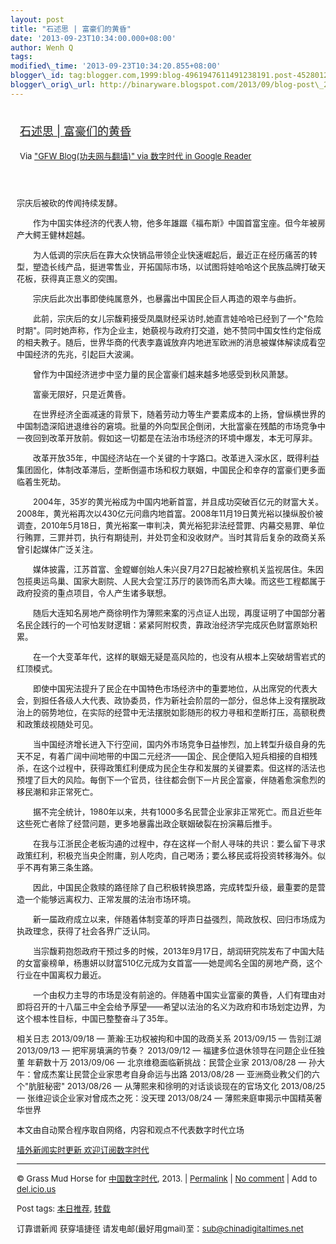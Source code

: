 ```yaml
--- 
layout: post 
title: "石述思 | 富豪们的黄昏" 
date: '2013-09-23T10:34:00.000+08:00' 
author: Wenh Q
tags:
modified\_time: '2013-09-23T10:34:20.855+08:00' 
blogger\_id: tag:blogger.com,1999:blog-4961947611491238191.post-4528012848484789734
blogger\_orig\_url: http://binaryware.blogspot.com/2013/09/blog-post\_23.html
---
```

<div style="margin: 10px; padding: 5px;">

<div style="font-size: 18px;">

[石述思 |
富豪们的黄昏](http://feedproxy.google.com/~r/chinagfwblog/~3/KtHzEALSQbM/)

</div>

<div style="font-size: 13px;">

Via ["GFW Blog(功夫网与翻墙)" via 数字时代 in Google
Reader](https://www.blogger.com/blogger.g?blogID=4961947611491238191)

</div>

</div>

<div style="font-size: 13px; padding: 15px 0 10px 10px;">

宗庆后被砍的传闻持续发酵。

　　作为中国实体经济的代表人物，他多年雄踞《福布斯》中国首富宝座。但今年被房产大鳄王健林超越。

　　为人低调的宗庆后在靠大众快销品带领企业快速崛起后，最近正在经历痛苦的转型，塑造长线产品，挺进零售业，开拓国际市场，以试图将娃哈哈这个民族品牌打破天花板，获得真正意义的突围。

　　宗庆后此次出事即使纯属意外，也暴露出中国民企巨人再造的艰辛与曲折。

　　此前，宗庆后的女儿宗馥莉接受凤凰财经采访时,她直言娃哈哈已经到了一个"危险时期"。同时她声称，作为企业主，她藐视与政府打交道，她不赞同中国女性约定俗成的相夫教子。随后，世界华商的代表李嘉诚放弃内地进军欧洲的消息被媒体解读成看空中国经济的先兆，引起巨大波澜。

　　曾作为中国经济进步中坚力量的民企富豪们越来越多地感受到秋风萧瑟。

　　富豪无限好，只是近黄昏。

　　在世界经济全面减速的背景下，随着劳动力等生产要素成本的上扬，曾纵横世界的中国制造深陷进退维谷的窘境。批量的外向型民企倒闭，大批富豪在残酷的市场竞争中一夜回到改革开放前。假如这一切都是在法治市场经济的环境中爆发，本无可厚非。

　　改革开放35年，中国经济站在一个关键的十字路口。改革进入深水区，既得利益集团固化，体制改革滞后，垄断倒逼市场和权力联姻，中国民企和幸存的富豪们更多面临着生死劫。

　　2004年，35岁的黄光裕成为中国内地新首富，并且成功突破百亿元的财富大关。2008年，黄光裕再次以430亿元问鼎内地首富。2008年11月19日黄光裕以操纵股价被调查，2010年5月18日，黄光裕案一审判决，黄光裕犯非法经营罪、内幕交易罪、单位行贿罪，三罪并罚，执行有期徒刑，并处罚金和没收财产。当时其背后复杂的政商关系曾引起媒体广泛关注。

　　媒体披露，江苏首富、金螳螂创始人朱兴良7月27日起被检察机关监视居住。朱因包揽奥运鸟巢、国家大剧院、人民大会堂江苏厅的装饰而名声大噪。而这些工程都属于政府投资的重点项目，令人产生诸多联想。

　　随后大连知名房地产商徐明作为薄熙来案的污点证人出现，再度证明了中国部分著名民企践行的一个可怕发财逻辑：紧紧阿附权贵，靠政治经济学完成灰色财富原始积累。

　　在一个大变革年代，这样的联姻无疑是高风险的，也没有从根本上突破胡雪岩式的红顶模式。

　　即使中国宪法提升了民企在中国特色市场经济中的重要地位，从出席党的代表大会，到担任各级人大代表、政协委员，作为新社会阶层的一部分，但总体上没有摆脱政治上的弱势地位，在实际的经营中无法摆脱如影随形的权力寻租和垄断打压，高额税费和政策歧视随处可见。

　　当中国经济增长进入下行空间，国内外市场竞争日益惨烈，加上转型升级自身的先天不足，有着广阔中间地带的中国二元经济——国企、民企便陷入短兵相接的自相残杀，在这个过程中，获得政策红利便成为民企生存和发展的关键要素。但这样的活法也预埋了巨大的风险。每倒下一个官员，往往都会倒下一片民企富豪，伴随着愈演愈烈的移民潮和非正常死亡。

　　据不完全统计，1980年以来，共有1000多名民营企业家非正常死亡。而且近些年这些死亡者除了经营问题，更多地暴露出政企联姻破裂在扮演幕后推手。

　　在我与江浙民企老板沟通的过程中，存在这样一个耐人寻味的共识：要么留下寻求政策红利，积极充当央企附庸，别人吃肉，自己喝汤；要么移民或将投资转移海外。似乎不再有第三条生路。

　　因此，中国民企救赎的路径除了自己积极转换思路，完成转型升级，最重要的是营造一个能够远离权力、正常发展的法治市场环境。

　　新一届政府成立以来，伴随着体制变革的呼声日益强烈，简政放权、回归市场成为执政理念，获得了社会各界广泛认同。

　　当宗馥莉抱怨政府干预过多的时候，2013年9月17日，胡润研究院发布了中国大陆的女富豪榜单，杨惠妍以财富510亿元成为女首富——她是闻名全国的房地产商，这个行业在中国离权力最近。

　　一个由权力主导的市场是没有前途的。伴随着中国实业富豪的黄昏，人们有理由对即将召开的十八届三中全会给予厚望——希望以法治的名义为政府和市场划定边界，为这个根本性目标，中国已整整奋斗了35年。

相关日志 2013/09/18 — 萧瀚:王功权被拘和中国的政商关系 2013/09/15 —
告别江湖 2013/09/13 — 把牢房填满的节奏？ 2013/09/12 —
福建多位退休领导在问题企业任独董 年薪数十万 2013/09/06 —
北京维稳面临新挑战：民营企业家 2013/08/28 —
孙大午：曾成杰案让民营企业家思考自身命运与出路 2013/08/28 —
亚洲商业教父们的六个"肮脏秘密" 2013/08/26 —
从薄熙来和徐明的对话谈谈现在的官场文化 2013/08/25 —
张维迎谈企业家对曾成杰之死：没天理 2013/08/24 —
薄熙来庭审揭示中国精英奢华世界

本文由自动聚合程序取自网络，内容和观点不代表数字时代立场

[墙外新闻实时更新 欢迎订阅数字时代](http://eepurl.com/msuvD)


------------------------------------------------------------------------

© Grass Mud Horse for
[中国数字时代](http://chinadigitaltimes.net/chinese), 2013. |
[Permalink](http://chinadigitaltimes.net/chinese/2013/09/%E7%9F%B3%E8%BF%B0%E6%80%9D-%E5%AF%8C%E8%B1%AA%E4%BB%AC%E7%9A%84%E9%BB%84%E6%98%8F/)
| [No
comment](http://chinadigitaltimes.net/chinese/2013/09/%E7%9F%B3%E8%BF%B0%E6%80%9D-%E5%AF%8C%E8%B1%AA%E4%BB%AC%E7%9A%84%E9%BB%84%E6%98%8F/#comments)
| Add to
[del.icio.us](http://del.icio.us/post?url=http://chinadigitaltimes.net/chinese/2013/09/%E7%9F%B3%E8%BF%B0%E6%80%9D-%E5%AF%8C%E8%B1%AA%E4%BB%AC%E7%9A%84%E9%BB%84%E6%98%8F/&title=%E7%9F%B3%E8%BF%B0%E6%80%9D%20%7C%20%E5%AF%8C%E8%B1%AA%E4%BB%AC%E7%9A%84%E9%BB%84%E6%98%8F)

Post tags:
[本日推荐](http://chinadigitaltimes.net/chinese/tag/%E6%9C%AC%E6%97%A5%E6%8E%A8%E8%8D%90/?category=10466),
[转载](http://chinadigitaltimes.net/chinese/tag/%E8%BD%AC%E8%BD%BD/?category=10466)

订靠谱新闻 获穿墙捷径 请发电邮(最好用gmail)至：sub@chinadigitaltimes.net

</div>

